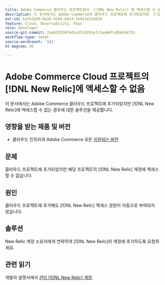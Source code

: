 ```yaml
---
title: Adobe Commerce 클라우드 프로젝트에서  [!DNL New Relic] 에 액세스할 수 없음
description: 이 문서에서는 Adobe Commerce의 클라우드 프로젝트에 추가되었지만  [!DNL New Relic] 에 액세스할 수 없는 경우에 대한 솔루션을 제공합니다.
exl-id: bafe2dd9-8a16-4249-b814-7e421e25e828
feature: Cloud, Observability, Paas
role: Developer
source-git-commit: 2aeb2355b74d1cdfc62b5e7c5aa04fcd0a654733
workflow-type: tm+mt
source-wordcount: '121'
ht-degree: 0%

---
```


# Adobe Commerce Cloud 프로젝트의 [!DNL New Relic]에 액세스할 수 없음

이 문서에서는 Adobe Commerce 클라우드 프로젝트에 추가되었지만 [!DNL New Relic]에 액세스할 수 없는 경우에 대한 솔루션을 제공합니다.

## 영향을 받는 제품 및 버전

* 클라우드 인프라의 Adobe Commerce 모든 [지원되는 버전](https://www.adobe.com/content/dam/cc/en/legal/terms/enterprise/pdfs/Adobe-Commerce-Software-Lifecycle-Policy.pdf)

## 문제

클라우드 프로젝트에 추가되었지만 해당 프로젝트의 [!DNL New Relic] 계정에 액세스할 수 없습니다.

## 원인

클라우드 프로젝트에 추가해도 [!DNL New Relic] 액세스 권한이 자동으로 부여되지 않습니다.

## 솔루션

New Relic 계정 소유자에게 연락하여 [!DNL New Relic]의 계정에 추가하도록 요청하세요.

## 관련 읽기

개발자 설명서에서 [관리 [!DNL New Relic] 계정](https://experienceleague.adobe.com/en/docs/commerce-cloud-service/user-guide/monitor/new-relic/new-relic-service).
